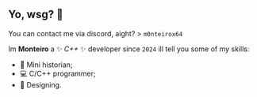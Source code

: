## Yo, wsg? 👋
You can contact me via discord, aight? > `m0nteirox64`

Im **Monteiro** a ✨ _C++_ ✨ developer since `2024` ill tell you some of my skills:

- 🔭 Mini historian;
- 💻 C/C++ programmer;
- 🔑 Designing.


